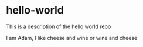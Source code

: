 # hello-world
This is a description of the hello world repo

I am Adam, I like cheese and wine or wine and cheese
